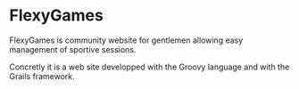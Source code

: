 # FlexyGames

FlexyGames is community website for gentlemen allowing easy management of sportive sessions.

Concretly it is a web site developped with the Groovy language and with the Grails framework.

